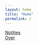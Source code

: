 ```yaml
---
layout: home
title: "Home"
permalink: /
---
```


<div class="menu">
  <div class="menu--item"><a class="menu--item--notes" href="/notes">Notities</a></div>
  <div class="menu--item"><a class="menu--item--about" href="/about">Over</a></div>
</div>
